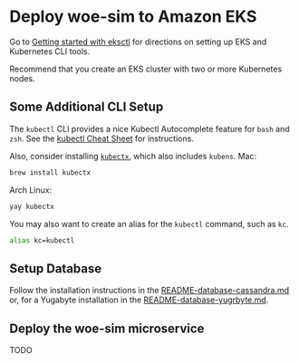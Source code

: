 
# Deploy woe-sim to Amazon EKS

Go to [Getting started with eksctl](https://docs.aws.amazon.com/eks/latest/userguide/getting-started-eksctl.html)
for directions on setting up EKS and Kubernetes CLI tools.

Recommend that you create an EKS cluster with two or more Kubernetes nodes.

## Some Additional CLI Setup

The `kubectl` CLI provides a nice Kubectl Autocomplete feature for `bash` and `zsh`.
See the [kubectl Cheat Sheet](https://kubernetes.io/docs/reference/kubectl/cheatsheet/#kubectl-autocomplete) for instructions.

Also, consider installing [`kubectx`](https://github.com/ahmetb/kubectx), which also includes `kubens`.
Mac:

~~~bash
brew install kubectx
~~~

Arch Linux:

~~~bash
yay kubectx
~~~

You may also want to create an alias for the `kubectl` command, such as `kc`.

~~~bash
alias kc=kubectl
~~~

## Setup Database

Follow the installation instructions in the
[README-database-cassandra.md](https://github.com/mckeeh3/woe-sim/blob/master/README-database-cassandra-postgres.md)
or, for a Yugabyte installation in the
[README-database-yugrbyte.md](https://github.com/mckeeh3/woe-sim/blob/master/README-minikube-yugabyte.md).

## Deploy the woe-sim microservice

TODO

